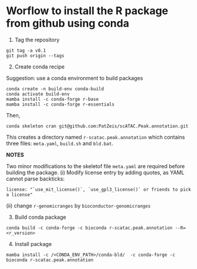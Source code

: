 # Worflow to install the R package from github using conda

1. Tag the repository
```
git tag -a v0.1
git push origin --tags
```

2. Create conda recipe

Suggestion: use a conda environment to build packages
```
conda create -n build-env conda-build
conda activate build-env
mamba install -c conda-forge r-base
mamba install -c conda-forge r-essentials
```

Then,
```
conda skeleton cran git@github.com:PatZeis/scATAC.Peak.annotation.git
```

This creates a directory named `r-scatac.peak.annotation` which contains three files: `meta.yaml`, `build.sh` and `bld.bat`.

**NOTES**

Two minor modifications to the skeletof file `meta.yaml` are required before building the package. (i) Modify license entry by adding quotes, as YAML cannot parse backticks:
```
license: "`use_mit_license()`, `use_gpl3_license()` or friends to pick a license"
```
(ii) change `r-genomicranges` by `bioconductor-genomicranges`

3. Build conda package
```
conda build -c conda-forge -c bioconda r-scatac.peak.annotation --R=<r_version>
```

4. Install package
```
mamba install -c /<CONDA_ENV_PATH>/conda-bld/  -c conda-forge -c bioconda r-scatac.peak.annotation
```
